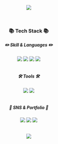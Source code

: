 <div align="center">
<img src="https://capsule-render.vercel.app/api?type=rounded&color=auto&height=250&section=header&text=haryang%20Github!&fontSize=90" />
</div>
<br>
<br>


### <div align="center"> 📚 Tech Stack 📚 </div>
##### <div align="center"> ✏️ Skill & Languages ✏️ </div>
<div align="center">
	<img src="https://img.shields.io/badge/Java-007396?style=flat&logo=Java&logoColor=white" />
	<img src="https://img.shields.io/badge/Spring Boot-6DB33F?style=flat&logo=Spring Boot&logoColor=white" />
	<img src="https://img.shields.io/badge/MySQL-4479A1?style=flat&logo=MySQL&logoColor=white" /> 
  <img src="https://img.shields.io/badge/Gradle-02303A?style=flat&logo=Gradle&logoColor=white" /> 
</div>
<br>

##### <div align="center"> 🛠 Tools 🛠 </div>
<div align="center">
	<img src="https://img.shields.io/badge/Intellij IDEA-336699?style=flat&logo=Intellij IDEA&logoColor=white" />
	<img src="https://img.shields.io/badge/GitHub-181717?style=flat&logo=GitHub&logoColor=white" />
</div>
<br>

##### <div align="center"> 🐾 SNS & Portfolio 🐾 </div>
<div align="center">
	<img src="https://img.shields.io/badge/Tistory-C41E25?style=flat&logo=Tistory&logoColor=white" />
	<img src="https://img.shields.io/badge/Gmail-006600?style=flat&logo=Gmail&logoColor=white" />
	<img src="https://img.shields.io/badge/PortFolio-9999FF?style=flat&logo=Proton&logoColor=white" />
</div>
<br>
<br>

<div align="center">
  <img src="https://github-readme-stats.vercel.app/api/top-langs/?username=haryang92&layout=compact">
</div>
<br>
<!--
<div align="center">
  <img src="https://github-readme-stats.vercel.app/api?username=haryang92&show_icons=true">
</div>
-->

